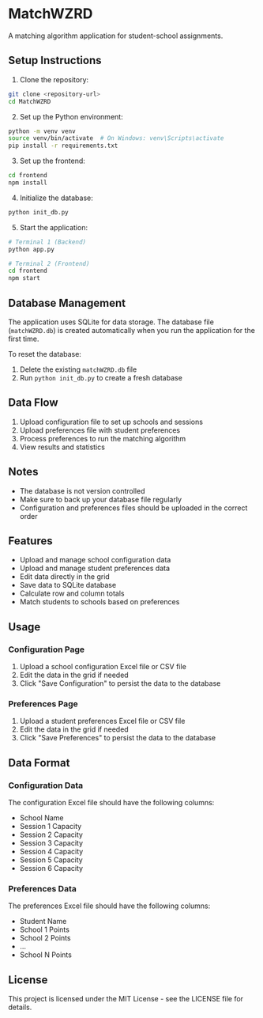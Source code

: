 # MatchWZRD

A matching algorithm application for student-school assignments.

## Setup Instructions

1. Clone the repository:
```bash
git clone <repository-url>
cd MatchWZRD
```

2. Set up the Python environment:
```bash
python -m venv venv
source venv/bin/activate  # On Windows: venv\Scripts\activate
pip install -r requirements.txt
```

3. Set up the frontend:
```bash
cd frontend
npm install
```

4. Initialize the database:
```bash
python init_db.py
```

5. Start the application:
```bash
# Terminal 1 (Backend)
python app.py

# Terminal 2 (Frontend)
cd frontend
npm start
```

## Database Management

The application uses SQLite for data storage. The database file (`matchWZRD.db`) is created automatically when you run the application for the first time.

To reset the database:
1. Delete the existing `matchWZRD.db` file
2. Run `python init_db.py` to create a fresh database

## Data Flow

1. Upload configuration file to set up schools and sessions
2. Upload preferences file with student preferences
3. Process preferences to run the matching algorithm
4. View results and statistics

## Notes

- The database is not version controlled
- Make sure to back up your database file regularly
- Configuration and preferences files should be uploaded in the correct order

## Features

- Upload and manage school configuration data
- Upload and manage student preferences data
- Edit data directly in the grid
- Save data to SQLite database
- Calculate row and column totals
- Match students to schools based on preferences

## Usage

### Configuration Page

1. Upload a school configuration Excel file or CSV file
2. Edit the data in the grid if needed
3. Click "Save Configuration" to persist the data to the database

### Preferences Page

1. Upload a student preferences Excel file or CSV file
2. Edit the data in the grid if needed
3. Click "Save Preferences" to persist the data to the database

## Data Format

### Configuration Data

The configuration Excel file should have the following columns:
- School Name
- Session 1 Capacity
- Session 2 Capacity
- Session 3 Capacity
- Session 4 Capacity
- Session 5 Capacity
- Session 6 Capacity

### Preferences Data

The preferences Excel file should have the following columns:
- Student Name
- School 1 Points
- School 2 Points
- ...
- School N Points

## License

This project is licensed under the MIT License - see the LICENSE file for details.